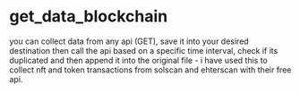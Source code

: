 # get_data_blockchain

you can collect data from any api (GET), save it into your desired destination then call the api based on a specific time interval, check if its duplicated and then append it into the original file - i have used this to collect nft and token transactions from solscan and ehterscan with their free api.
